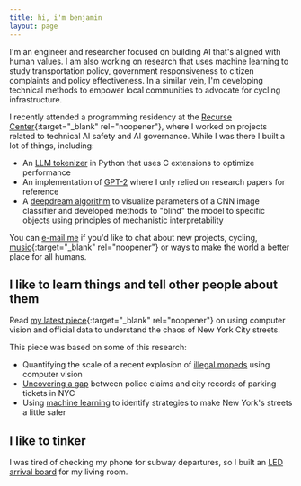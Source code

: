 ```yaml
---
title: hi, i'm benjamin
layout: page
---
```


I'm an engineer and researcher focused on building AI that's aligned with human values. I am also working on research that uses machine learning to study transportation policy, government responsiveness to citizen complaints and policy effectiveness. In a similar vein, I'm developing technical methods to empower local communities to advocate for cycling infrastructure.

I recently attended a programming residency at the [Recurse Center](https://www.recurse.com){:target="_blank" rel="noopener"}, where I worked on projects related to technical AI safety and AI governance. While I was there I built a lot of things, including:

- An [LLM tokenizer](/posts/bytephase.md) in Python that uses C extensions to optimize performance
- An implementation of [GPT-2](https://github.com/benarnav/gpt2) where I only relied on research papers for reference
- A [deepdream algorithm](/posts/dream_mech_interp.md) to visualize parameters of a CNN image classifier and developed methods to "blind" the model to specific objects using principles of mechanistic interpretability

You can [e-mail me](mailto:contact_arnav.darkened639@8alias.com) if you'd like to chat about
new projects, cycling, [music](https://www.youtube.com/watch?v=OKgYJnBCjXk){:target="_blank" rel="noopener"} or ways to make the world a better place for all humans.

## I like to learn things and tell other people about them

Read [my latest piece](https://www.vitalcitynyc.org/articles/the-lawless-state-of-new-yorks-streets){:target="_blank" rel="noopener"} on using computer vision and official data to understand the chaos of New York City streets.

This piece was based on some of this research:

- Quantifying the scale of a recent explosion of [illegal mopeds](posts/moped_detector.md) using computer vision
- [Uncovering a gap](posts/nyc_311.md) between police claims and city records of parking tickets in NYC
- Using [machine learning](posts/nyc_trafficML.md) to identify strategies to make New York's streets a little safer

## I like to tinker

I was tired of checking my phone for subway departures, so I built an [LED arrival board](posts/arrivals_rgb_display.md) for my living room.
